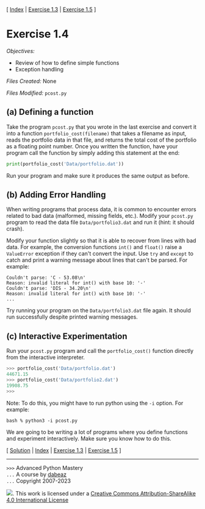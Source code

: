 \[ [Index](index.md) | [Exercise 1.3](ex1_3.md) | [Exercise 1.5](ex1_5.md) \]

# Exercise 1.4

*Objectives:*

- Review of how to define simple functions
- Exception handling

*Files Created:* None

*Files Modified:* `pcost.py`

## (a) Defining a function

Take the program `pcost.py` that you wrote in the last exercise and
convert it into a function `portfolio_cost(filename)` that takes a
filename as input, reads the portfolio data in that file, and returns
the total cost of the portfolio as a floating point number. Once you
written the function, have your program call the function by simply
adding this statement at the end:

```python
print(portfolio_cost('Data/portfolio.dat'))
```

Run your program and make sure it produces the same output as
before.

## (b) Adding Error Handling

When writing programs that process data, it is common to encounter
errors related to bad data (malformed, missing fields, etc.). Modify
your `pcost.py` program to read the data file `Data/portfolio3.dat`
and run it (hint: it should crash).

Modify your function slightly so that it is able to recover from lines
with bad data. For example, the conversion functions `int()` and
`float()` raise a `ValueError` exception if they can't convert the
input. Use `try` and `except` to catch and print a warning message
about lines that can't be parsed. For example:

```
Couldn't parse: 'C - 53.08\n'
Reason: invalid literal for int() with base 10: '-'
Couldn't parse: 'DIS - 34.20\n'
Reason: invalid literal for int() with base 10: '-'
...
```

Try running your program on the `Data/portfolio3.dat` file
again. It should run successfully despite printed warning messages.

## (c) Interactive Experimentation

Run your `pcost.py` program and call the
`portfolio_cost()` function directly from the interactive
interpreter.

```python
>>> portfolio_cost('Data/portfolio.dat')
44671.15
>>> portfolio_cost('Data/portfolio2.dat')
19908.75
>>>
```

Note: To do this, you might have to run python using the `-i`
option. For example:

```
bash % python3 -i pcost.py
```

We are going to be writing a lot of programs where you define
functions and experiment interactively. Make sure you know how to do
this.

\[ [Solution](soln1_4.md) | [Index](index.md) | [Exercise 1.3](ex1_3.md) | [Exercise 1.5](ex1_5.md) \]

----
`>>>` Advanced Python Mastery  
`...` A course by [dabeaz](https://www.dabeaz.com)  
`...` Copyright 2007-2023

![](https://i.creativecommons.org/l/by-sa/4.0/88x31.png). This work is licensed under
a [Creative Commons Attribution-ShareAlike 4.0 International License](http://creativecommons.org/licenses/by-sa/4.0/)
